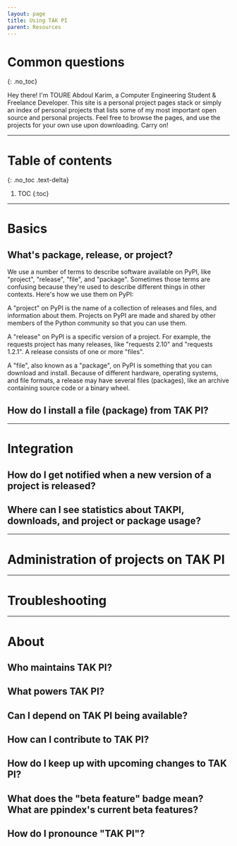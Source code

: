 ```yaml
---
layout: page
title: Using TAK PI
parent: Resources
---
```


# Common questions
{: .no_toc}

Hey there! I'm TOURE Abdoul Karim, a Computer Engineering Student &  Freelance Developer. This site is a personal project pages stack or simply an index of personal projects that lists some of my most important open source and personal projects. Feel free to browse the pages, and use the projects for your own use upon downloading. Carry on!

---

# Table of contents
{: .no_toc .text-delta}

1. TOC
{:toc}

---

# Basics

## What's package, release, or project?

We use a number of terms to describe software available on PyPI, like "project", "release", "file", and "package". Sometimes those terms are confusing because they're used to describe different things in other contexts. Here's how we use them on PyPI:

A "project" on PyPI is the name of a collection of releases and files, and information about them. Projects on PyPI are made and shared by other members of the Python community so that you can use them.

A "release" on PyPI is a specific version of a project. For example, the requests project has many releases, like "requests 2.10" and "requests 1.2.1". A release consists of one or more "files".

A "file", also known as a "package", on PyPI is something that you can download and install. Because of different hardware, operating systems, and file formats, a release may have several files (packages), like an archive containing source code or a binary wheel.

## How do I install a file (package) from TAK PI?

---

# Integration

## How do I get notified when a new version of a project is released?

## Where can I see statistics about TAKPI, downloads, and project or package usage?

---

# Administration of projects on TAK PI

---

# Troubleshooting

---

# About

## Who maintains TAK PI?

## What powers TAK PI?

## Can I depend on TAK PI being available?

## How can I contribute to TAK PI?

## How do I keep up with upcoming changes to TAK PI?

## What does the "beta feature" badge mean? What are ppindex's current beta features?

## How do I pronounce "TAK PI"?
